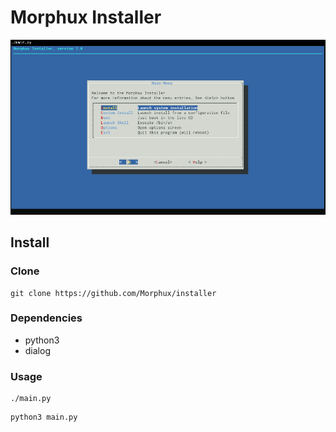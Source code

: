 # Morphux Installer


![Presentation pic](pic.png)

## Install
### Clone
```
git clone https://github.com/Morphux/installer
```
### Dependencies
- python3
- dialog

### Usage

```
./main.py
```
```
python3 main.py
```
